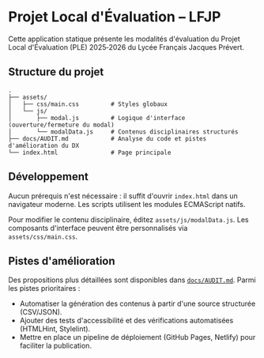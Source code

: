 # Projet Local d'Évaluation – LFJP

Cette application statique présente les modalités d'évaluation du Projet Local d'Évaluation (PLE) 2025‑2026 du Lycée Français Jacques Prévert.

## Structure du projet

```
.
├── assets/
│   ├── css/main.css         # Styles globaux
│   └── js/
│       ├── modal.js         # Logique d'interface (ouverture/fermeture du modal)
│       └── modalData.js     # Contenus disciplinaires structurés
├── docs/AUDIT.md            # Analyse du code et pistes d'amélioration du DX
└── index.html               # Page principale
```

## Développement

Aucun prérequis n'est nécessaire : il suffit d'ouvrir `index.html` dans un navigateur moderne. Les scripts utilisent les modules ECMAScript natifs.

Pour modifier le contenu disciplinaire, éditez `assets/js/modalData.js`. Les composants d'interface peuvent être personnalisés via `assets/css/main.css`.

## Pistes d'amélioration

Des propositions plus détaillées sont disponibles dans [`docs/AUDIT.md`](docs/AUDIT.md). Parmi les pistes prioritaires :

- Automatiser la génération des contenus à partir d'une source structurée (CSV/JSON).
- Ajouter des tests d'accessibilité et des vérifications automatisées (HTMLHint, Stylelint).
- Mettre en place un pipeline de déploiement (GitHub Pages, Netlify) pour faciliter la publication.
